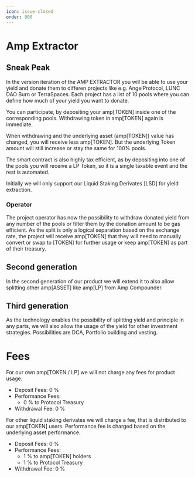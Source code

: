 ```yaml
---
icon: issue-closed
order: 900
---
```


# Amp Extractor

## Sneak Peak

In the version iteration of the AMP EXTRACTOR you will be able to use your yield and donate them to differen projects like e.g. AngelProtocol, LUNC DAO Burn or TerraSpaces.
Each project has a list of 10 pools where you can define how much of your yield you want to donate. 

You can participate, by depositing your amp[TOKEN] inside one of the corresponding pools.
Withdrawing token in amp[TOKEN] again is immediate.

When withdrawing and the underlying asset (amp[TOKEN]) value has changed, you will receive less amp[TOKEN]. But the underlying Token amount will still increase or stay the same for 100% pools.

The smart contract is also highly tax efficient, as by depositing into one of the pools you will receive a LP Token, so it is a single taxable event and the rest is automated.

Initially we will only support our Liquid Staking Derivates [LSD] for yield extraction.

### Operator

The project operator has now the possibility to withdraw donated yield from any number of the pools or filter them by the donation amount to be gas efficient.
As the split is only a logical separation based on the exchange rate, the project will receive amp[TOKEN] that they will need to manually convert or swap to [TOKEN] for further usage or keep amp[TOKEN] as part of their treasury.


## Second generation

In the second generation of our product we will extend it to also allow splitting other amp[ASSET] like amp[LP] from Amp Compounder.

## Third generation

As the technology enables the possibility of splitting yield and principle in any parts, we will also allow the usage of the yield for other investment strategies. Possibilities are DCA, Portfolio building and vesting.


# Fees
For our own amp[TOKEN / LP] we will not charge any fees for product usage.

- Deposit Fees: 0 %
- Performance Fees: 
  - 0 % to Protocol Treasury
- Withdrawal Fee: 0 %

For other liquid staking derivates we will charge a fee, that is distributed to our amp[TOKEN] users. Performance fee is charged based on the underlying asset performance.

- Deposit Fees: 0 %
- Performance Fees: 
  - 1 % to amp[TOKEN] holders
  - 1 % to Protocol Treasury
- Withdrawal Fee: 0 %
